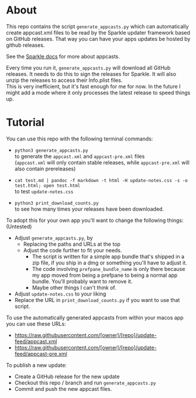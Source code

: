 # About

This repo contains the script `generate_appcasts.py` which can automatically create appcast.xml files to be read by the Sparkle updater framework based on GitHub releases.
That way you can have your apps updates be hosted by github releases.

See the [Sparkle docs](https://sparkle-project.org/documentation/) for more about appcasts.

Every time you run it, `generate_appcasts.py` will download all GitHub releases. It needs to do this to sign the releases for Sparkle. It will also unzip the releases to access their Info.plist files.\
This is very inefficient, but it's fast enough for me for now. In the future I might add a mode where it only processes the latest release to speed things up.

# Tutorial


You can use this repo with the following terminal commands:

- `python3 generate_appcasts.py` \
to generate the `appcast.xml` and `appcast-pre.xml` files \
    (`appcast.xml` will only contain stable releases, while `appcast-pre.xml` will also contain prereleases)

- `cat test.md | pandoc -f markdown -t html -H update-notes.css -s -o test.html; open test.html` \
to test `update-notes.css`

- `python3 print_download_counts.py` \
to see how many times your releases have been downloaded.

To adopt this for your own app you'll want to change the following things: (Untested)
- Adjust `generate_appcasts.py`, by 
  - Replacing the paths and URLs at the top
  - Adjust the code further to fit your needs. 
    - The script is written for a simple app bundle that's shipped in a zip file, if you ship in a dmg or something you'll have to adjust it.
    - The code involving `prefpane_bundle_name` is only there because my app moved from being a prefpane to being a normal app bundle. You'll probably want to remove it.
    - Maybe other things I can't think of.
- Adjust `update-notes.css` to your liking
- Replace the URL in `print_download_counts.py` if you want to use that script.


To use the automatically generated appcasts from within your macos app you can use these URLs:
  - https://raw.githubusercontent.com/[owner]/[repo]/update-feed/appcast.xml
  - https://raw.githubusercontent.com/[owner]/[repo]/update-feed/appcast-pre.xml

To publish a new update:
- Create a GitHub release for the new update
- Checkout this repo / branch and run `generate_appcasts.py`
- Commit and push the new appcast files.